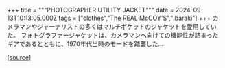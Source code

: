 +++
title = """PHOTOGRAPHER UTILITY JACKET"""
date = 2024-09-13T10:13:05.000Z
tags = ["clothes","The REAL McCOY'S","Ibaraki"]
+++
カメラマンやジャーナリストの多くはマルチポケットのジャケットを愛用していた。 フォトグラファージャケットは、カメラマンへ向けての機能性が詰まったギアであるとともに、1970年代当時のモードを踏襲した...

[[source]](https://the-realmccoys.ocnk.net/product/1462)
